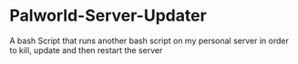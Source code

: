 # Palworld-Server-Updater
A bash Script that runs another bash script on my personal server in order to kill, update and then restart the server
